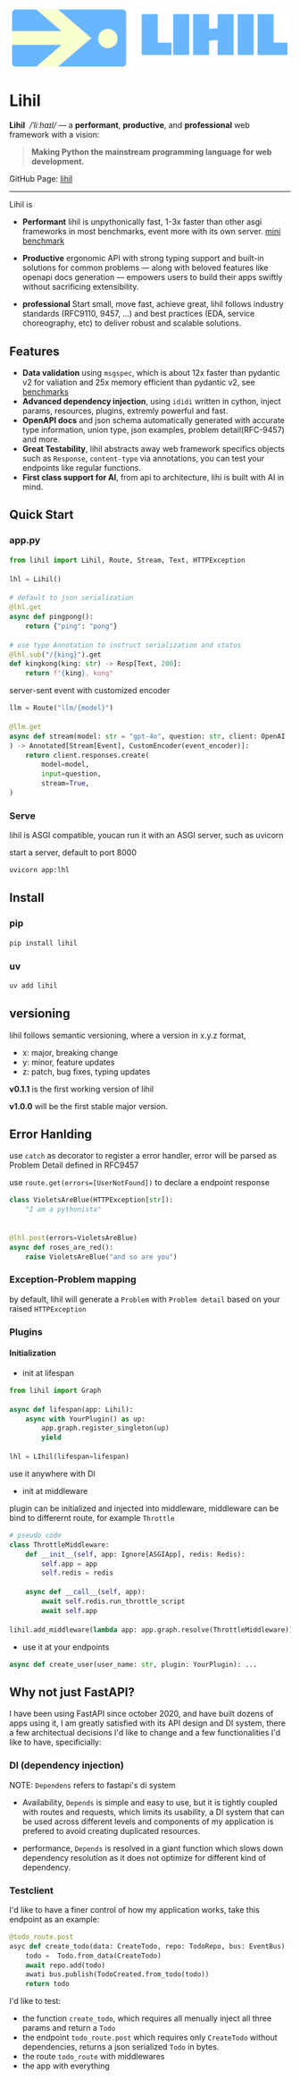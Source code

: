 ![Lihil](docs/lihil_logo_transparent.png)

# Lihil
**Lihil** &nbsp;*/ˈliːhaɪl/* — a **performant**, **productive**, and **professional** web framework with a vision:

> **Making Python the mainstream programming language for web development.**

GitHub Page: [lihil](https://github.com/raceychan/lihil)

---

Lihil is

- **Performant** lihil is unpythonically fast, 1-3x faster than other asgi frameworks in most benchmarks, event more with its own server. [mini benchmark](docs/simple_bench.md)

- **Productive** ergonomic API with strong typing support and built-in solutions for common problems — along with beloved features like openapi docs generation — empowers users to build their apps swiftly without sacrificing extensibility.

- **professional** Start small, move fast, achieve great, lihil follows industry standards (RFC9110, 9457, ...) and best practices (EDA, service choreography, etc) to deliver robust and scalable solutions.

## Features

- **Data validation** using `msgspec`, which is about 12x faster than pydantic v2 for valiation and 25x memory efficient than pydantic v2, see [benchmarks](https://jcristharif.com/msgspec/benchmarks.html)
- **Advanced dependency injection**, using `ididi` written in cython, inject params, resources, plugins, extremly powerful and fast.
- **OpenAPI docs** and json schema automatically generated with accurate type information, union type, json examples, problem detail(RFC-9457) and more.
- **Great Testability**, lihil abstracts away web framework specifics objects such as `Response`, `content-type` via  annotations, you can test your endpoints like regular functions.
- **First class support for AI**, from api to architecture, lihi is built with AI in mind.

## Quick Start

### app.py

```python
from lihil import Lihil, Route, Stream, Text, HTTPException

lhl = Lihil()

# default to json serialization
@lhl.get
async def pingpong():
    return {"ping": "pong"}

# use type Annotation to instruct serialization and status 
@lhl.sub("/{king}").get
def kingkong(king: str) -> Resp[Text, 200]:
    return f"{king}, kong"
```

server-sent event with customized encoder

```python
llm = Route("llm/{model}")

@llm.get
async def stream(model: str = "gpt-4o", question: str, client: OpenAI
) -> Annotated[Stream[Event], CustomEncoder(event_encoder)]:
    return client.responses.create(
        model=model,
        input=question,
        stream=True,
)
```

### Serve

lihil is ASGI compatible, youcan run it with an ASGI server, such as uvicorn

start a server, default to port 8000

```bash
uvicorn app:lhl
```

## Install

### pip

```bash
pip install lihil
```

### uv

```bash
uv add lihil
```

## versioning

lihil follows semantic versioning, where a version in x.y.z format,

- x: major, breaking change
- y: minor, feature updates
- z: patch, bug fixes, typing updates

**v0.1.1** is the first working version of lihil 

**v1.0.0** will be the first stable major version.

## Error Hanlding

use `catch` as decorator to register a error handler, error will be parsed as Problem Detail defined in RFC9457

use `route.get(errors=[UserNotFound])` to declare a endpoint response

```python
class VioletsAreBlue(HTTPException[str]):
    "I am a pythonista"


@lhl.post(errors=VioletsAreBlue)
async def roses_are_red():
    raise VioletsAreBlue("and so are you")
```

### Exception-Problem mapping

by default, lihil will generate a `Problem` with `Problem detail` based on your raised `HTTPException`

### Plugins

#### Initialization

- init at lifespan


```python
from lihil import Graph

async def lifespan(app: Lihil):
    async with YourPlugin() as up:
        app.graph.register_singleton(up)
        yield

lhl = LIhil(lifespan=lifespan)
```

use it anywhere with DI


- init at middleware

plugin can be initialized and injected into middleware,
middleware can be bind to differernt route, for example `Throttle`

```python
# pseudo code
class ThrottleMiddleware:
    def __init__(self, app: Ignore[ASGIApp], redis: Redis):
        self.app = app
        self.redis = redis

    async def __call__(self, app):
        await self.redis.run_throttle_script
        await self.app

lihil.add_middleware(lambda app: app.graph.resolve(ThrottleMiddleware))
```


- use it at your endpoints

```python
async def create_user(user_name: str, plugin: YourPlugin): ...
```

## Why not just FastAPI?

I have been using FastAPI since october 2020, and have built dozens of apps using it, 
I am greatly satisfied with its API design and DI system, there a few architectual decisions I'd like to change and a few functionalities I'd like to have, specificially:

### DI (dependency injection)

NOTE: `Dependens` refers to fastapi's di system

- Availability, `Depends` is simple and easy to use, but it is tightly coupled with routes and requests, which limits its usability, a DI system that can be used across different levels and components of my application is prefered to avoid creating duplicated resources.

- performance, `Depends` is resolved in a giant function which slows down dependency resolution as it does not optimize for different kind of dependency.


### Testclient

I'd like to have a finer control of how my application works, take this endpoint as an example:

```python
@todo_route.post
asyc def create_todo(data: CreateTodo, repo: TodoRepo, bus: EventBus) -> Resp[Todo, status.Created]:
    todo =  Todo.from_data(CreateTodo)
    await repo.add(todo)
    awati bus.publish(TodoCreated.from_todo(todo))
    return todo
```

I'd like to test:

- the function `create_todo`, which requires all menually inject all three params and return a `Todo`
- the endpoint `todo_route.post` which requires only `CreateTodo` without dependencies, returns a json serialized `Todo` in bytes.
- the route `todo_route` with middlewares
- the app with everything
